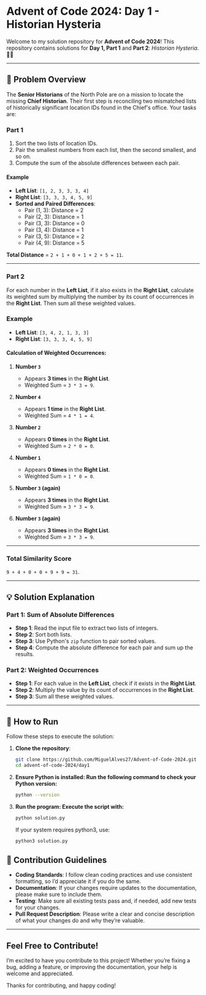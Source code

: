 # Advent of Code 2024: Day 1 - Historian Hysteria

Welcome to my solution repository for **Advent of Code 2024**! This repository contains solutions for **Day 1, Part 1** and **Part 2**: *Historian Hysteria*. 🎄✨

---

## 📖 Problem Overview
The **Senior Historians** of the North Pole are on a mission to locate the missing **Chief Historian**. Their first step is reconciling two mismatched lists of historically significant location IDs found in the Chief's office. Your tasks are:

### Part 1
1. Sort the two lists of location IDs.
2. Pair the smallest numbers from each list, then the second smallest, and so on.
3. Compute the sum of the absolute differences between each pair.

#### Example
- **Left List**: `[1, 2, 3, 3, 3, 4]`
- **Right List**: `[3, 3, 3, 4, 5, 9]`
- **Sorted and Paired Differences**:
  - Pair (1, 3): Distance = 2
  - Pair (2, 3): Distance = 1
  - Pair (3, 3): Distance = 0
  - Pair (3, 4): Distance = 1
  - Pair (3, 5): Distance = 2
  - Pair (4, 9): Distance = 5

**Total Distance** = `2 + 1 + 0 + 1 + 2 + 5 = 11`.

---

### Part 2
For each number in the **Left List**, if it also exists in the **Right List**, calculate its weighted sum by multiplying the number by its count of occurrences in the **Right List**. Then sum all these weighted values.

### Example

- **Left List**: `[3, 4, 2, 1, 3, 3]`  
- **Right List**: `[3, 3, 3, 4, 5, 9]`  

#### **Calculation of Weighted Occurrences**:

1. **Number `3`**  
   - Appears **3 times** in the **Right List**.  
   - Weighted Sum = `3 * 3 = 9`.  

2. **Number `4`**  
   - Appears **1 time** in the **Right List**.  
   - Weighted Sum = `4 * 1 = 4`.  

3. **Number `2`**  
   - Appears **0 times** in the **Right List**.  
   - Weighted Sum = `2 * 0 = 0`.  

4. **Number `1`**  
   - Appears **0 times** in the **Right List**.  
   - Weighted Sum = `1 * 0 = 0`.  

5. **Number `3` (again)**  
   - Appears **3 times** in the **Right List**.  
   - Weighted Sum = `3 * 3 = 9`.  

6. **Number `3` (again)**  
   - Appears **3 times** in the **Right List**.  
   - Weighted Sum = `3 * 3 = 9`.  

---

### **Total Similarity Score**  
`9 + 4 + 0 + 0 + 9 + 9 = 31`.


---

## 💡 Solution Explanation

### Part 1: Sum of Absolute Differences
- **Step 1**: Read the input file to extract two lists of integers.
- **Step 2**: Sort both lists.
- **Step 3**: Use Python's `zip` function to pair sorted values.
- **Step 4**: Compute the absolute difference for each pair and sum up the results.

### Part 2: Weighted Occurrences
- **Step 1**: For each value in the **Left List**, check if it exists in the **Right List**.
- **Step 2**: Multiply the value by its count of occurrences in the **Right List**.
- **Step 3**: Sum all these weighted values.

---

## 🔧 How to Run

Follow these steps to execute the solution:

1. **Clone the repository**:
   ```bash
   git clone https://github.com/MiguelAlves27/Advent-of-Code-2024.git
   cd advent-of-code-2024/day1

2. **Ensure Python is installed: Run the following command to check your Python version:**
    ```bash
    python --version

3. **Run the program: Execute the script with:**
    ```bash
    python solution.py
    ```
    If your system requires python3, use:
    ```bash
    python3 solution.py

## 🤝 Contribution Guidelines

- **Coding Standards**: I follow clean coding practices and use consistent formatting, so I’d appreciate it if you do the same.
- **Documentation**: If your changes require updates to the documentation, please make sure to include them.
- **Testing**: Make sure all existing tests pass and, if needed, add new tests for your changes.
- **Pull Request Description**: Please write a clear and concise description of what your changes do and why they’re valuable.

---

## Feel Free to Contribute!  

I’m excited to have you contribute to this project! Whether you’re fixing a bug, adding a feature, or improving the documentation, your help is welcome and appreciated.

Thanks for contributing, and happy coding!
